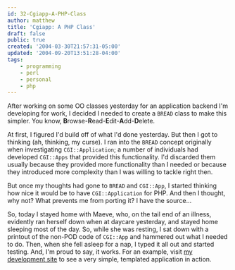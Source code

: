 ```yaml
---
id: 32-Cgiapp-A-PHP-Class
author: matthew
title: 'Cgiapp: A PHP Class'
draft: false
public: true
created: '2004-03-30T21:57:31-05:00'
updated: '2004-09-20T13:51:28-04:00'
tags:
    - programming
    - perl
    - personal
    - php
---
```

After working on some OO classes yesterday for an application backend I'm
developing for work, I decided I needed to create a `BREAD` class to make this
simpler. You know, **B**rowse-**R**ead-**E**dit-**A**dd-**D**elete.

At first, I figured I'd build off of what I'd done yesterday. But then I got to
thinking (ah, thinking, my curse). I ran into the `BREAD` concept originally
when investigating `CGI::Application`; a number of individuals had developed
`CGI::Apps` that provided this functionality. I'd discarded them usually because
they provided more functionality than I needed or because they introduced more
complexity than I was willing to tackle right then.

But once my thoughts had gone to `BREAD` and `CGI::App`, I started thinking how
nice it would be to have `CGI::Application` for PHP. And then I thought, why
not? What prevents me from porting it? I have the source…

So, today I stayed home with Maeve, who, on the tail end of an illness,
evidently ran herself down when at daycare yesterday, and stayed home sleeping
most of the day. So, while she was resting, I sat down with a printout of the
non-POD code of `CGI::App` and hammered out what I needed to do. Then, when she
fell asleep for a nap, I typed it all out and started testing. And, I'm proud to
say, it works. For an example, visit
[my development site](http://dev.weierophinney.net/cgiapp/test.php) to see a
very simple, templated application in action.
